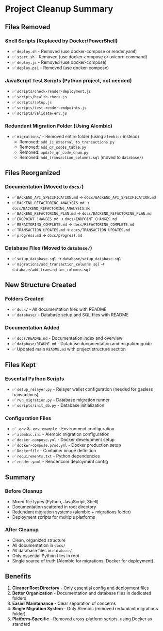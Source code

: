 # Project Cleanup Summary

## Files Removed

### Shell Scripts (Replaced by Docker/PowerShell)
- ✅ `deploy.sh` - Removed (use docker-compose or render.yaml)
- ✅ `start.sh` - Removed (use docker-compose or uvicorn command)
- ✅ `deploy.js` - Removed (use docker-compose)
- ✅ `deploy.ps1` - Removed (use docker-compose)

### JavaScript Test Scripts (Python project, not needed)
- ✅ `scripts/check-render-deployment.js`
- ✅ `scripts/health-check.js`
- ✅ `scripts/setup.js`
- ✅ `scripts/test-render-endpoints.js`
- ✅ `scripts/validate-env.js`

### Redundant Migration Folder (Using Alembic)
- ✅ `migrations/` - Removed entire folder (using `alembic/` instead)
  - Removed: `add_is_external_to_transactions.py`
  - Removed: `add_qr_codes_table.py`
  - Removed: `update_qr_code_enum.py`
  - Removed: `add_transaction_columns.sql` (moved to `database/`)

## Files Reorganized

### Documentation (Moved to `docs/`)
- ✅ `BACKEND_API_SPECIFICATION.md` → `docs/BACKEND_API_SPECIFICATION.md`
- ✅ `BACKEND_REFACTORING_ANALYSIS.md` → `docs/BACKEND_REFACTORING_ANALYSIS.md`
- ✅ `BACKEND_REFACTORING_PLAN.md` → `docs/BACKEND_REFACTORING_PLAN.md`
- ✅ `ENDPOINT_CHANGES.md` → `docs/ENDPOINT_CHANGES.md`
- ✅ `REFACTORING_COMPLETE.md` → `docs/REFACTORING_COMPLETE.md`
- ✅ `TRANSACTION_UPDATES.md` → `docs/TRANSACTION_UPDATES.md`
- ✅ `progress.md` → `docs/progress.md`

### Database Files (Moved to `database/`)
- ✅ `setup_database.sql` → `database/setup_database.sql`
- ✅ `migrations/add_transaction_columns.sql` → `database/add_transaction_columns.sql`

## New Structure Created

### Folders Created
- ✅ `docs/` - All documentation files with README
- ✅ `database/` - Database setup and SQL files with README

### Documentation Added
- ✅ `docs/README.md` - Documentation index and overview
- ✅ `database/README.md` - Database documentation and migration guide
- ✅ Updated main `README.md` with project structure section

## Files Kept

### Essential Python Scripts
- ✅ `setup_relayer.py` - Relayer wallet configuration (needed for gasless transactions)
- ✅ `run_migration.py` - Database migration runner
- ✅ `scripts/init_db.py` - Database initialization

### Configuration Files
- ✅ `.env` & `.env.example` - Environment configuration
- ✅ `alembic.ini` - Alembic migration configuration
- ✅ `docker-compose.yml` - Docker development setup
- ✅ `docker-compose.prod.yml` - Docker production setup
- ✅ `Dockerfile` - Container image definition
- ✅ `requirements.txt` - Python dependencies
- ✅ `render.yaml` - Render.com deployment config

## Summary

### Before Cleanup
- Mixed file types (Python, JavaScript, Shell)
- Documentation scattered in root directory
- Redundant migration systems (alembic + migrations folder)
- Deployment scripts for multiple platforms

### After Cleanup
- Clean, organized structure
- All documentation in `docs/`
- All database files in `database/`
- Only essential Python files in root
- Single source of truth (Alembic for migrations, Docker for deployment)

## Benefits

1. **Cleaner Root Directory** - Only essential config and deployment files
2. **Better Organization** - Documentation and database files in dedicated folders
3. **Easier Maintenance** - Clear separation of concerns
4. **Single Migration System** - Only Alembic (removed redundant migrations folder)
5. **Platform-Specific** - Removed cross-platform scripts, using Docker as standard
